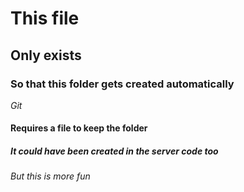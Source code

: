 # This file
## Only exists
### So that this folder gets created automatically
*Git*
#### Requires a file to keep the folder
##### It could have been created in the server code too
###### But this is more fun